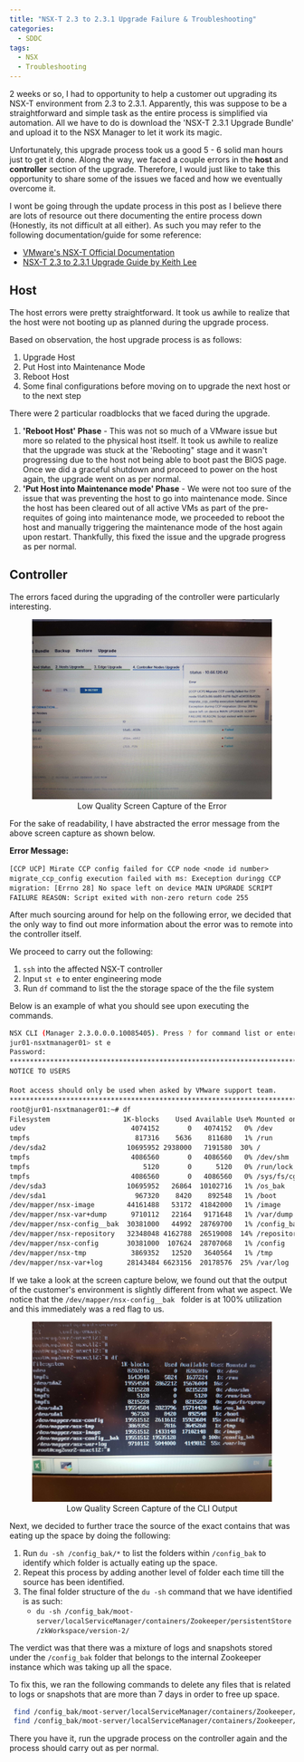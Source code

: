 ```yaml
---
title: "NSX-T 2.3 to 2.3.1 Upgrade Failure & Troubleshooting"
categories: 
  - SDDC
tags:
  - NSX
  - Troubleshooting
---
```


2 weeks or so, I had to opportunity to help a customer out upgrading its NSX-T environment from 2.3 to 2.3.1. Apparently, this was suppose to be a straightforward and simple task as the entire process is simplified via automation. All we have to do is download the 'NSX-T 2.3.1 Upgrade Bundle' and upload it to the NSX Manager to let it work its magic.

Unfortunately, this upgrade process took us a good 5 - 6 solid man hours just to get it done. Along the way, we faced a couple errors in the **host** and **controller** section of the upgrade. Therefore, I would just like to take this opportunity to share some of the issues we faced and how we eventually overcome it.

I wont be going through the update process in this post as I believe there are lots of resource out there documenting the entire process down (Honestly, its not difficult at all either). As such you may refer to the following documentation/guide for some reference:
- [VMware's NSX-T Official Documentation](https://docs.vmware.com/en/VMware-NSX-T-Data-Center/2.3/com.vmware.nsxt.upgrade.doc/GUID-E04242D7-EF09-4601-8906-3FA77FBB06BD.html)
- [NSX-T 2.3 to 2.3.1 Upgrade Guide by Keith Lee](http://keithlee.ie/2018/12/24/upgrade-nsx-t-from-2-3-to-2-3-1/)

## Host
The host errors were pretty straightforward. It took us awhile to realize that the host were not booting up as planned during the upgrade process. 

Based on observation, the host upgrade process is as follows:
1. Upgrade Host
2. Put Host into Maintenance Mode
3. Reboot Host
4. Some final configurations before moving on to upgrade the next host or to the next step

There were 2 particular roadblocks that we faced during the upgrade.
1. **'Reboot Host' Phase** - This was not so much of a VMware issue but more so related to the physical host itself. It took us awhile to realize that the upgrade was stuck at the 'Rebooting" stage and it wasn't progressing due to the host not being able to boot past the BIOS page. Once we did a graceful shutdown and proceed to power on the host again, the upgrade went on as per normal. 
2. **'Put Host into Maintenance mode' Phase** - We were not too sure of the issue that was preventing the host to go into maintenance mode. Since the host has been cleared out of all active VMs as part of the pre-requites of going into maintenance mode, we proceeded to reboot the host and manually triggering the maintenance mode of the host again upon restart. Thankfully, this fixed the issue and the upgrade progress as per normal.

## Controller

The errors faced during the upgrading of the controller were particularly interesting.

<figure class="align-center">
  <a href="/assets/images/nsx-t-upgrade/image001.jpg"><img src="/assets/images/nsx-t-upgrade/image001.jpg" alt="Upgrade Error"></a>
  <figcaption style="text-align: center;">Low Quality Screen Capture of the Error</figcaption>
</figure> 

For the sake of readability, I have abstracted the error message from the above screen capture as shown below.

**Error Message:**

``
[CCP UCP] Mirate CCP config failed for CCP node <node id number> migrate_ccp_config execution failed with ms: Exeception duringg CCP migration: [Errno 28] No space left on device MAIN UPGRADE SCRIPT FAILURE REASON: Script exited with non-zero return code 255
``

After much sourcing around for help on the following error, we decided that the only way to find out more information about the error was to remote into the controller itself.

We proceed to carry out the following:
1. ``ssh`` into the affected NSX-T controller
2. Input ``st e`` to enter engineering mode
3. Run ``df`` command to list the the storage space of the the file system

Below is an example of what you should see upon executing the commands.

```bash
NSX CLI (Manager 2.3.0.0.0.10085405). Press ? for command list or enter: help
jur01-nsxtmanager01> st e
Password: 
***************************************************************************
NOTICE TO USERS

Root access should only be used when asked by VMware support team.
***************************************************************************
root@jur01-nsxtmanager01:~# df
Filesystem                  1K-blocks    Used Available Use% Mounted on
udev                          4074152       0   4074152   0% /dev
tmpfs                          817316    5636    811680   1% /run
/dev/sda2                    10695952 2938000   7191580  30% /
tmpfs                         4086560       0   4086560   0% /dev/shm
tmpfs                            5120       0      5120   0% /run/lock
tmpfs                         4086560       0   4086560   0% /sys/fs/cgroup
/dev/sda3                    10695952   26864  10102716   1% /os_bak
/dev/sda1                      967320    8420    892548   1% /boot
/dev/mapper/nsx-image        44161488   53172  41842000   1% /image
/dev/mapper/nsx-var+dump      9710112   22164   9171648   1% /var/dump
/dev/mapper/nsx-config__bak  30381000   44992  28769700   1% /config_bak
/dev/mapper/nsx-repository   32348048 4162788  26519008  14% /repository
/dev/mapper/nsx-config       30381000  107624  28707068   1% /config
/dev/mapper/nsx-tmp           3869352   12520   3640564   1% /tmp
/dev/mapper/nsx-var+log      28143484 6623156  20178576  25% /var/log
```

If we take a look at the screen capture below, we found out that the output of the customer's environment is slightly different from what we aspect. We notice that the ``/dev/mapper/nsx-config__bak `` folder is at 100% utilization and this immediately was a red flag to us.

<figure class="align-center">
  <a href="/assets/images/nsx-t-upgrade/image002.jpg"><img src="/assets/images/nsx-t-upgrade/image002.jpg" alt="Upgrade Error"></a>
  <figcaption style="text-align: center;">Low Quality Screen Capture of the CLI Output</figcaption>
</figure> 

Next, we decided to further trace the source of the exact contains that was eating up the space by doing the following:

1. Run ``du -sh /config_bak/*`` to list the folders within ``/config_bak`` to identify which folder is actually eating up the space.
2. Repeat this process by adding another level of folder each time till the source has been identified.
3. The final folder structure of the ``du -sh`` command that we have identified is as such:
	* ``du -sh /config_bak/moot-server/localServiceManager/containers/Zookeeper/persistentStore/zkWorkspace/version-2/`` 

The verdict was that there was a mixture of logs and snapshots stored under the ``/config_bak`` folder that belongs to the internal Zookeeper instance which was taking up all the space.

To fix this, we ran the following commands to delete any files that is related to logs or snapshots that are more than 7 days in order to free up space.

```bash
 find /config_bak/moot-server/localServiceManager/containers/Zookeeper/persistentStore/zkWorkspace/version-2/log* -mtime +30 -exec rm -f {} \;
 find /config_bak/moot-server/localServiceManager/containers/Zookeeper/persistentStore/zkWorkspace/version-2/snapshot.* -mtime +30 -exec rm -f {} \;
 ```

 There you have it, run the upgrade process on the controller again and the process should carry out as per normal.

